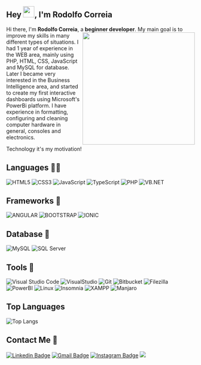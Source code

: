 ## Hey <img src="https://raw.githubusercontent.com/aemmadi/aemmadi/master/wave.gif" width="30px">, I'm Rodolfo Correia

Hi there, I'm **Rodolfo Correia**, a **beginner developer**.
<img align="right" width="300" src="https://i.giphy.com/media/QpVUMRUJGokfqXyfa1/giphy.webp" />
My main goal is to improve my skills in many different types of situations. I had 1 year of experience in the WEB area, mainly using PHP, HTML, CSS, JavaScript and MySQL for database. Later I became very interested in the Business Intelligence area, and started to create my first interactive dashboards using Microsoft's PowerBi platform. I have experience in formatting, configuring and cleaning computer hardware in general, consoles and electronics.

Technology it's my motivation!

## Languages 👨‍💻
![HTML5](https://img.shields.io/badge/HTML5-E34F26?style=for-the-badge&logo=html5&logoColor=white)
![CSS3](https://img.shields.io/badge/CSS3-1572B6?style=for-the-badge&logo=css3&logoColor=white)
![JavaScript](https://img.shields.io/badge/JavaScript-F7DF1E?style=for-the-badge&logo=javascript&logoColor=black)
![TypeScript](https://img.shields.io/badge/TypeScript-007ACC?style=for-the-badge&logo=typescript&logoColor=white)
![PHP](https://img.shields.io/badge/PHP-777BB4?style=for-the-badge&logo=php&logoColor=white)
![VB.NET](https://img.shields.io/badge/VB.NET-5C2D91?style=for-the-badge&logo=visual%20studio&logoColor=white)

## Frameworks 🚀
![ANGULAR](https://img.shields.io/badge/Angular-DD0031?style=for-the-badge&logo=angular&logoColor=white)
![BOOTSTRAP](https://img.shields.io/badge/Bootstrap-563D7C?style=for-the-badge&logo=bootstrap&logoColor=white)
![IONIC](https://img.shields.io/badge/Ionic-3880FF?style=for-the-badge&logo=ionic&logoColor=white)

## Database 💾
![MySQL](https://img.shields.io/badge/MySQL-00000F?style=for-the-badge&logo=mysql&logoColor=white)
![SQL Server](https://img.shields.io/badge/Microsoft%20SQL%20Sever-CC2927?style=for-the-badge&logo=microsoft%20sql%20server&logoColor=white)

## Tools 🧰
![Visual Studio Code](https://img.shields.io/badge/Visual_Studio_Code-0078D4?style=for-the-badge&logo=visual%20studio%20code&logoColor=white)
![VisualStudio](https://img.shields.io/badge/Visual_Studio-5C2D91?style=for-the-badge&logo=visual%20studio&logoColor=white)
![Git](https://img.shields.io/badge/Git-F05032?style=for-the-badge&logo=git&logoColor=white)
![Bitbucket](https://img.shields.io/badge/Bitbucket-330F63?style=for-the-badge&logo=bitbucket&logoColor=white)
![Filezilla](https://img.shields.io/badge/Filezilla-F05032?style=for-the-badge&logo=git&logoColor=white)
![PowerBI](https://img.shields.io/badge/PowerBI-F2C811?style=for-the-badge&logo=Power%20BI&logoColor=white)
![Linux](https://img.shields.io/badge/Linux-FCC624?style=for-the-badge&logo=linux&logoColor=black)
![Insomnia](https://img.shields.io/badge/Insomnia-5849be?style=for-the-badge&logo=Insomnia&logoColor=white)
![XAMPP](https://img.shields.io/badge/Xampp-F37623?style=for-the-badge&logo=xampp&logoColor=white)
![Manjaro](https://img.shields.io/badge/manjaro-35BF5C?style=for-the-badge&logo=manjaro&logoColor=white)

## Top Languages
![Top Langs](https://github-readme-stats.vercel.app/api/top-langs/?username=aemmadi&hide=TeX&layout=compact)

##  Contact Me :speech_balloon:
[![Linkedin Badge](https://img.shields.io/badge/-Rodolfo_Correia-blue?style=flat-square&logo=Linkedin&logoColor=white&link=https://www.linkedin.com/in/rodolfo-correia-81331219a/)](https://www.linkedin.com/in/rodolfo-correia-81331219a/) [![Gmail Badge](https://img.shields.io/badge/-Rodolfo_Correia-c14438?style=flat-square&logo=Gmail&logoColor=white&link=mailto:rodolfo.correia02@gmail.com)](mailto:rodolfo.correia02@gmail.com) [![Instagram Badge](https://img.shields.io/badge/-@rodolfinho__c-e4405f?style=flat-square&labelColor=f94877&logo=instagram&logoColor=white&link=https://www.instagram.com/rodolfinho_c/)](https://www.instagram.com/rodolfinho_c/)
[![]( https://img.shields.io/github/followers/rodolfinhoc?label=follow&style=social)](https://www.github.com/rodolfinhoc/)
